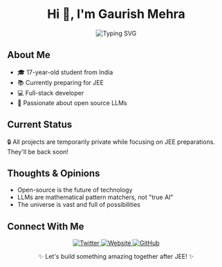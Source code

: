 <h1 align="center">Hi 👋, I'm Gaurish Mehra</h1>
<p align="center">
  <img src="https://readme-typing-svg.herokuapp.com?font=Fira+Code&pause=1000&color=FF69B4&center=true&vCenter=true&width=435&lines=Full+Stack+Developer;Student+%7C+JEE+Aspirant;Open+Source+Enthusiast" alt="Typing SVG" />
</p>

## About Me
- 🎓 17-year-old student from India
- 📚 Currently preparing for JEE
- 💻 Full-stack developer
- 🌟 Passionate about open source LLMs

## Current Status
🔒 All projects are temporarily private while focusing on JEE preparations. They'll be back soon!

## Thoughts & Opinions
- Open-source is the future of technology
- LLMs are mathematical pattern matchers, not "true AI"
- The universe is vast and full of possibilities

## Connect With Me
<p align="center">
  <a href="https://twitter.com/GaurishMehra" target="_blank">
    <img src="https://img.shields.io/badge/Twitter-1DA1F2?style=for-the-badge&logo=twitter&logoColor=white" alt="Twitter"/>
  </a>
  <a href="https://gaurish.xyz" target="_blank">
    <img src="https://img.shields.io/badge/Website-4B0082?style=for-the-badge&logo=earth&logoColor=white" alt="Website"/>
  </a>
  <a href="https://github.com/gaurishmehra" target="_blank">
    <img src="https://img.shields.io/badge/GitHub-100000?style=for-the-badge&logo=github&logoColor=white" alt="GitHub"/>
  </a>
</p>

<p align="center">✨ Let's build something amazing together after JEE! ✨</p>
